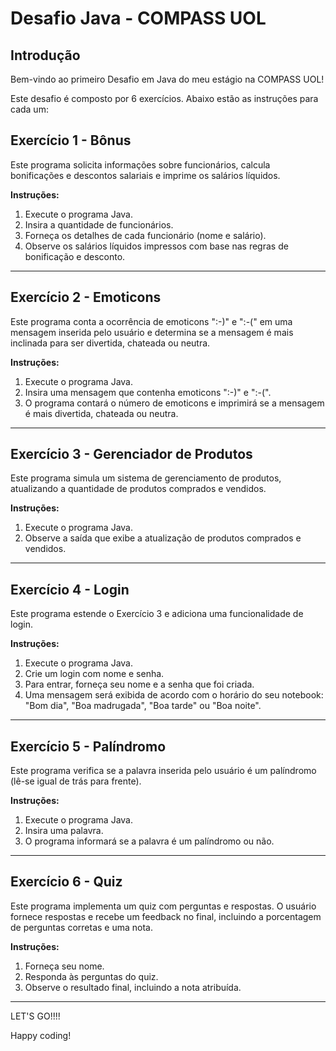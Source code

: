 # Desafio Java - COMPASS UOL

## Introdução

Bem-vindo ao primeiro Desafio em Java do meu estágio na COMPASS UOL!

Este desafio é composto por 6 exercícios. Abaixo estão as instruções para cada um:

## Exercício 1 - Bônus

Este programa solicita informações sobre funcionários, calcula bonificações e descontos salariais e imprime os salários líquidos.

**Instruções:**
1. Execute o programa Java.
2. Insira a quantidade de funcionários.
3. Forneça os detalhes de cada funcionário (nome e salário).
4. Observe os salários líquidos impressos com base nas regras de bonificação e desconto.

---

## Exercício 2 - Emoticons

Este programa conta a ocorrência de emoticons ":-)" e ":-(" em uma mensagem inserida pelo usuário e determina se a mensagem é mais inclinada para ser divertida, chateada ou neutra.

**Instruções:**
1. Execute o programa Java.
2. Insira uma mensagem que contenha emoticons ":-)" e ":-(".
3. O programa contará o número de emoticons e imprimirá se a mensagem é mais divertida, chateada ou neutra.

---

## Exercício 3 - Gerenciador de Produtos

Este programa simula um sistema de gerenciamento de produtos, atualizando a quantidade de produtos comprados e vendidos.

**Instruções:**
1. Execute o programa Java.
2. Observe a saída que exibe a atualização de produtos comprados e vendidos.

---

## Exercício 4 - Login

Este programa estende o Exercício 3 e adiciona uma funcionalidade de login.

**Instruções:**
1. Execute o programa Java.
2. Crie um login com nome e senha.
3. Para entrar, forneça seu nome e a senha que foi criada.
4. Uma mensagem será exibida de acordo com o horário do seu notebook: "Bom dia", "Boa madrugada", "Boa tarde" ou "Boa noite".

---

## Exercício 5 - Palíndromo

Este programa verifica se a palavra inserida pelo usuário é um palíndromo (lê-se igual de trás para frente).

**Instruções:**
1. Execute o programa Java.
2. Insira uma palavra.
3. O programa informará se a palavra é um palíndromo ou não.

---

## Exercício 6 - Quiz

Este programa implementa um quiz com perguntas e respostas. O usuário fornece respostas e recebe um feedback no final, incluindo a porcentagem de perguntas corretas e uma nota.

**Instruções:**
1. Forneça seu nome.
2. Responda às perguntas do quiz.
3. Observe o resultado final, incluindo a nota atribuída.

---
LET'S GO!!!!

Happy coding!

